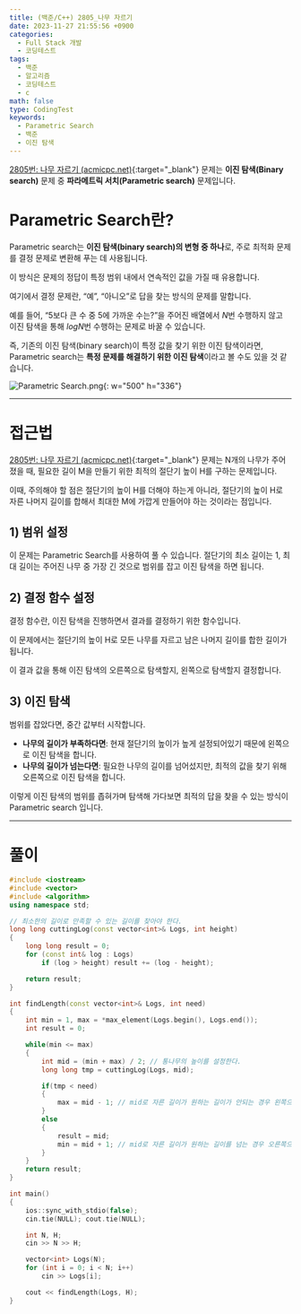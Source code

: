 ```yaml
---
title: (백준/C++) 2805_나무 자르기
date: 2023-11-27 21:55:56 +0900
categories:
  - Full Stack 개발
  - 코딩테스트
tags:
  - 백준
  - 알고리즘
  - 코딩테스트
  - c
math: false
type: CodingTest
keywords:
  - Parametric Search
  - 백준
  - 이진 탐색
---
```


[2805번: 나무 자르기 (acmicpc.net)](https://www.acmicpc.net/problem/2805){:target="_blank"} 문제는 <span class="keyword">**이진 탐색(Binary search)**</span> 문제 중 <span class="important">**파라메트릭 서치(Parametric search)**</span> 문제입니다.

# Parametric Search란?

<span class="keyword">Parametric search</span>는 **이진 탐색(binary search)의 변형 중 하나**로, 주로 최적화 문제를 결정 문제로 변환해 푸는 데 사용됩니다.

이 방식은 문제의 정답이 특정 범위 내에서 연속적인 값을 가질 때 유용합니다.

여기에서 결정 문제란, “예”, “아니오”로 답을 찾는 방식의 문제를 말합니다.

예를 들어, “5보다 큰 수 중 5에 가까운 수는?”을 주어진 배열에서 $N$번 수행하지 않고 이진 탐색을 통해 $logN$번 수행하는 문제로 바꿀 수 있습니다.

즉, 기존의 이진 탐색(binary search)이 특정 값을 찾기 위한 이진 탐색이라면, Parametric search는 **특정 문제를 해결하기 위한 이진 탐색**이라고 볼 수도 있을 것 같습니다.

![Parametric Search.png](https://i.postimg.cc/Jh9sCJPZ/Parametric-Search.png){: w="500" h="336"}

---

# 접근법

[2805번: 나무 자르기 (acmicpc.net)](https://www.acmicpc.net/problem/2805){:target="_blank"} 문제는 N개의 나무가 주어졌을 때, 필요한 길이 M을 만들기 위한 최적의 절단기 높이 H를 구하는 문제입니다.

이때, 주의해야 할 점은 절단기의 높이 H를 더해야 하는게 아니라, 절단기의 높이 H로 자른 나머지 길이를 합해서 최대한 M에 가깝게 만들어야 하는 것이라는 점입니다.

## 1) 범위 설정

이 문제는 Parametric Search를 사용하여 풀 수 있습니다. 절단기의 최소 길이는 1, 최대 길이는 주어진 나무 중 가장 긴 것으로 범위를 잡고 이진 탐색을 하면 됩니다.

## 2) 결정 함수 설정

결정 함수란, 이진 탐색을 진행하면서 결과를 결정하기 위한 함수입니다.

이 문제에서는 절단기의 높이 H로 모든 나무를 자르고 남은 나머지 길이를 합한 길이가 됩니다.

이 결과 값을 통해 이진 탐색의 오른쪽으로 탐색할지, 왼쪽으로 탐색할지 결정합니다.

## 3) 이진 탐색

범위를 잡았다면, 중간 값부터 시작합니다.

- **나무의 길이가 부족하다면**: 현재 절단기의 높이가 높게 설정되어있기 때문에 왼쪽으로 이진 탐색을 합니다.
- **나무의 길이가 넘는다면**: 필요한 나무의 길이를 넘어섰지만, 최적의 값을 찾기 위해 오른쪽으로 이진 탐색을 합니다.

이렇게 이진 탐색의 범위를 좁혀가며 탐색해 가다보면 최적의 답을 찾을 수 있는 방식이 Parametric search 입니다.

---

# 풀이

```cpp
#include <iostream>
#include <vector>
#include <algorithm>
using namespace std;

// 최소한의 길이로 만족할 수 있는 길이를 찾아야 한다.
long long cuttingLog(const vector<int>& Logs, int height)
{
	long long result = 0;
	for (const int& log : Logs)
		if (log > height) result += (log - height);

	return result;
}

int findLength(const vector<int>& Logs, int need)
{
	int min = 1, max = *max_element(Logs.begin(), Logs.end());
	int result = 0;

	while(min <= max)
	{
		int mid = (min + max) / 2; // 통나무의 높이를 설정한다.
		long long tmp = cuttingLog(Logs, mid);

		if(tmp < need)
		{
			max = mid - 1; // mid로 자른 길이가 원하는 길이가 안되는 경우 왼쪽으로 이진 탐색을 한다.
		}
		else
		{
			result = mid;
			min = mid + 1; // mid로 자른 길이가 원하는 길이를 넘는 경우 오른쪽으로 이진 탐색을 한다.
		}
	}
	return result;
}

int main()
{
	ios::sync_with_stdio(false);
	cin.tie(NULL); cout.tie(NULL);

	int N, H;
	cin >> N >> H;

	vector<int> Logs(N);
	for (int i = 0; i < N; i++)
		cin >> Logs[i];

	cout << findLength(Logs, H);
}
```